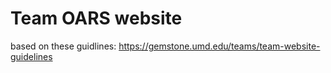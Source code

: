 # Team OARS website

based on these guidlines: https://gemstone.umd.edu/teams/team-website-guidelines
